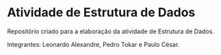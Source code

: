 # Atividade de Estrutura de Dados

Repositório criado para a elaboração da atividade de Estrutura de Dados.

Integrantes: Leonardo Alexandre, Pedro Tokar e Paulo César.
